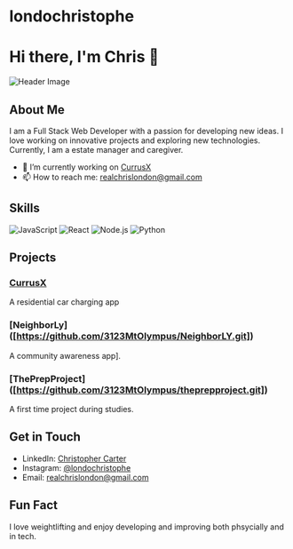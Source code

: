 # londochristophe
# Hi there, I'm Chris 👋

![Header Image](https://yourimageurl.com)

## About Me

I am a Full Stack Web Developer with a passion for developing new ideas. I love working on innovative projects and exploring new technologies. Currently, I am a estate manager and caregiver.

- 🔭 I’m currently working on [CurrusX](https://github.com/yourusername/CurrusX)
- 📫 How to reach me: realchrislondon@gmail.com

## Skills

![JavaScript](https://img.shields.io/badge/JavaScript-F7DF1E?style=for-the-badge&logo=javascript&logoColor=black)
![React](https://img.shields.io/badge/React-20232A?style=for-the-badge&logo=react&logoColor=61DAFB)
![Node.js](https://img.shields.io/badge/Node.js-339933?style=for-the-badge&logo=nodedotjs&logoColor=white)
![Python](https://img.shields.io/badge/Python-3776AB?style=for-the-badge&logo=python&logoColor=white)

## Projects

### [CurrusX]([https://github.com/3123MtOlympus/CurrusX.git])
A residential car charging app

### [NeighborLy] ([https://github.com/3123MtOlympus/NeighborLY.git])
A community awareness app].

### [ThePrepProject] ([https://github.com/3123MtOlympus/theprepproject.git])
A first time project during studies.

## Get in Touch

- LinkedIn: [Christopher Carter](https://www.linkedin.com/in/christopher-carter-95692a266)
- Instagram: [@londochristophe](https://instagram.com/londochristophe)
- Email: realchrislondon@gmail.com

## Fun Fact

I love weightlifting and enjoy developing and improving both phsycially and in tech.

